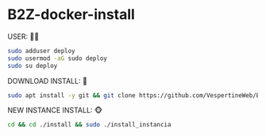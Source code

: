 # B2Z-docker-install

USER: 🧑‍💻
```bash
sudo adduser deploy
sudo usermod -aG sudo deploy
sudo su deploy
```

DOWNLOAD INSTALL: 💾
```bash
sudo apt install -y git && git clone https://github.com/VespertineWeb/B2Z-docker-install install && sudo chmod -R 777 ./install && cd ./install && sudo ./install_primaria
```

NEW INSTANCE INSTALL: 🐵
```bash
cd && cd ./install && sudo ./install_instancia
```

